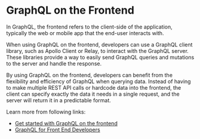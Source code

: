 # GraphQL on the Frontend

In GraphQL, the frontend refers to the client-side of the application, typically the web or mobile app that the end-user interacts with.

When using GraphQL on the frontend, developers can use a GraphQL client library, such as Apollo Client or Relay, to interact with the GraphQL server. These libraries provide a way to easily send GraphQL queries and mutations to the server and handle the response.

By using GraphQL on the frontend, developers can benefit from the flexibility and efficiency of GraphQL when querying data. Instead of having to make multiple REST API calls or hardcode data into the frontend, the client can specify exactly the data it needs in a single request, and the server will return it in a predictable format.

Learn more from following links:

- [Get started with GraphQL on the frontend](https://www.smashingmagazine.com/2021/11/graphql-frontend-react-apollo/)
- [GraphQL for Front End Developers](https://www.freecodecamp.org/news/graphql-for-front-end-developers/)